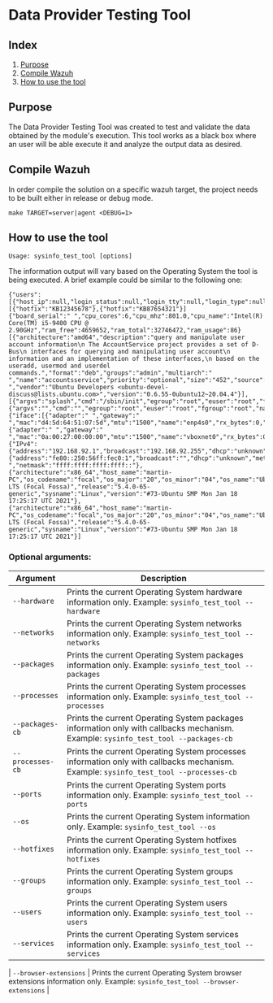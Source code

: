 # Data Provider Testing Tool
## Index
1. [Purpose](#purpose)
2. [Compile Wazuh](#compile-wazuh)
3. [How to use the tool](#how-to-use-the-tool)

## Purpose
The Data Provider Testing Tool was created to test and validate the data obtained by the module's execution. This tool works as a black box where an user will be able execute it and analyze the output data as desired.

## Compile Wazuh
In order compile the solution on a specific wazuh target, the project needs to be built either in release or debug mode.
```
make TARGET=server|agent <DEBUG=1>
```

## How to use the tool
```
Usage: sysinfo_test_tool [options]
```

The information output will vary based on the Operating System the tool is being executed.
A brief example could be similar to the following one:

```
{"users":[{"host_ip":null,"login_status":null,"login_tty":null,"login_type":null,"process_pid":null,"user_auth_failed_count":null,"user_auth_failed_timestamp":null,"user_created":null,"user_full_name":"","user_group_id":999,"user_group_id_signed":999,"user_groups":null,"user_home":"/var/ossec","user_id":998,"user_is_hidden":null,"user_is_remote":1,"user_last_login":null,"user_name":"wazuh","user_password_expiration_date":-1,"user_password_hash_algorithm":null,"user_password_inactive_days":-1,"user_password_last_change":1745971200.0,"user_password_max_days_between_changes":-1,"user_password_min_days_between_changes":-1,"user_password_status":"locked","user_password_warning_days_before_expiration":-1,"user_roles_sudo":0,"user_shell":"/sbin/nologin","user_type":null,"user_uid_signed":998,"user_uuid":null}]}
[{"hotfix":"KB12345678"},{"hotfix":"KB87654321"}]
{"board_serial":" ","cpu_cores":6,"cpu_mhz":801.0,"cpu_name":"Intel(R) Core(TM) i5-9400 CPU @ 2.90GHz","ram_free":4659652,"ram_total":32746472,"ram_usage":86}
[{"architecture":"amd64","description":"query and manipulate user account information\n The AccountService project provides a set of D-Bus\n interfaces for querying and manipulating user account\n information and an implementation of these interfaces,\n based on the useradd, usermod and userdel commands.","format":"deb","groups":"admin","multiarch":" ","name":"accountsservice","priority":"optional","size":"452","source":" ","vendor":"Ubuntu Developers <ubuntu-devel-discuss@lists.ubuntu.com>","version":"0.6.55-0ubuntu12~20.04.4"}],
[{"argvs":"splash","cmd":"/sbin/init","egroup":"root","euser":"root","fgroup":"root","name":"systemd","nice":0,"nlwp":1,"pgrp":1,"pid":"1","ppid":0,"priority":20,"processor":2,"resident":3438,"rgroup":"root","ruser":"root","session":1,"sgroup":"root","share":2149,"size":42401,"start_time":23,"state":"S","stime":11365,"suser":"root","tgid":1,"tty":0,"utime":1005,"vm_size":169604},{"argvs":"","cmd":"","egroup":"root","euser":"root","fgroup":"root","name":"kthreadd","nice":0,"nlwp":1,"pgrp":0,"pid":"2","ppid":0,"priority":20,"processor":4,"resident":0,"rgroup":"root","ruser":"root","session":0,"sgroup":"root","share":0,"size":0,"start_time":23,"state":"S","stime":7,"suser":"root","tgid":2,"tty":0,"utime":0,"vm_size":0}],
{"iface":[{"adapter":" ","gateway":" ","mac":"d4:5d:64:51:07:5d","mtu":"1500","name":"enp4s0","rx_bytes":0,"rx_dropped":0,"rx_errors":0,"rx_packets":0,"state":"down","tx_bytes":0,"tx_dropped":0,"tx_errors":0,"tx_packets":0,"type":"ethernet"},{"adapter":" ","gateway":" ","mac":"0a:00:27:00:00:00","mtu":"1500","name":"vboxnet0","rx_bytes":0,"rx_dropped":0,"rx_errors":0,"rx_packets":0,"state":"down","tx_bytes":0,"tx_dropped":0,"tx_errors":0,"tx_packets":0,"type":"ethernet"},{"IPv4":{"address":"192.168.92.1","broadcast":"192.168.92.255","dhcp":"unknown","metric":"0","netmask":"255.255.255.0"},"IPv6":{"address":"fe80::250:56ff:fec0:1","broadcast":"","dhcp":"unknown","metric":" ","netmask":"ffff:ffff:ffff:ffff::"},
{"architecture":"x86_64","host_name":"martin-PC","os_codename":"focal","os_major":"20","os_minor":"04","os_name":"Ubuntu","os_patch":"2","os_platform":"ubuntu","os_version":"20.04.2 LTS (Focal Fossa)","release":"5.4.0-65-generic","sysname":"Linux","version":"#73-Ubuntu SMP Mon Jan 18 17:25:17 UTC 2021"},
{"architecture":"x86_64","host_name":"martin-PC","os_codename":"focal","os_major":"20","os_minor":"04","os_name":"Ubuntu","os_patch":"2","os_platform":"ubuntu","os_version":"20.04.2 LTS (Focal Fossa)","release":"5.4.0-65-generic","sysname":"Linux","version":"#73-Ubuntu SMP Mon Jan 18 17:25:17 UTC 2021"}]
```

### Optional arguments:

|Argument|Description|
|---|---|
| `--hardware`     			| Prints the current Operating System hardware information only. Example: `sysinfo_test_tool --hardware`                               |
| `--networks`     			| Prints the current Operating System networks information only. Example: `sysinfo_test_tool --networks`                               |
| `--packages`     			| Prints the current Operating System packages information only. Example: `sysinfo_test_tool --packages`                               |
| `--processes`    			| Prints the current Operating System processes information only. Example: `sysinfo_test_tool --processes`                             |
| `--packages-cb`  			| Prints the current Operating System packages information only with callbacks mechanism. Example: `sysinfo_test_tool --packages-cb`   |
| `--processes-cb` 			| Prints the current Operating System processes information only with callbacks mechanism. Example: `sysinfo_test_tool --processes-cb` |
| `--ports`        			| Prints the current Operating System ports information only. Example: `sysinfo_test_tool --ports`                                     |
| `--os`           			| Prints the current Operating System information only. Example: `sysinfo_test_tool --os`                                              |
| `--hotfixes`     			| Prints the current Operating System hotfixes information only. Example: `sysinfo_test_tool --hotfixes`                               |
| `--groups`       			| Prints the current Operating System groups information only. Example: `sysinfo_test_tool --groups`                                   |
| `--users`        			| Prints the current Operating System users information only. Example: `sysinfo_test_tool --users`                                     |
| `--services`     			| Prints the current Operating System services information only. Example: `sysinfo_test_tool --services`                               |

| `--browser-extensions`    | Prints the current Operating System browser extensions information only. Example: `sysinfo_test_tool --browser-extensions`                                     |
